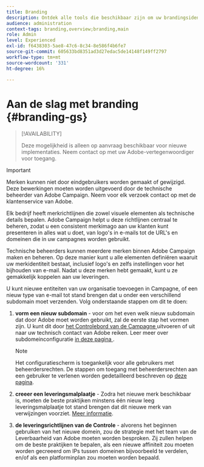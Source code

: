 ```yaml
---
title: Branding
description: Ontdek alle tools die beschikbaar zijn om uw brandingsidentiteiten te beheren
audience: administration
context-tags: branding,overview;branding,main
role: Admin
level: Experienced
exl-id: f6438303-5ae8-47c6-8c34-8e586f4b6fe7
source-git-commit: 605633bd8351ad3d27edac5de14148f149ff2797
workflow-type: tm+mt
source-wordcount: '331'
ht-degree: 16%

---
```


# Aan de slag met branding {#branding-gs}

>[!AVAILABILITY]
>
>Deze mogelijkheid is alleen op aanvraag beschikbaar voor nieuwe implementaties. Neem contact op met uw Adobe-vertegenwoordiger voor toegang.


>[!IMPORTANT]
>
>Merken kunnen niet door eindgebruikers worden gemaakt of gewijzigd. Deze bewerkingen moeten worden uitgevoerd door de technische beheerder van Adobe Campaign. Neem voor elk verzoek contact op met de klantenservice van Adobe.

Elk bedrijf heeft merkrichtlijnen die zowel visuele elementen als technische details bepalen. Adobe Campaign helpt u deze richtlijnen centraal te beheren, zodat u een consistent merkimago aan uw klanten kunt presenteren in alles wat u doet, van logo&#39;s in e-mails tot de URL&#39;s en domeinen die in uw campagnes worden gebruikt.

Technische beheerders kunnen meerdere merken binnen Adobe Campaign maken en beheren. Op deze manier kunt u alle elementen definiëren waaruit uw merkidentiteit bestaat, inclusief logo&#39;s en zelfs instellingen voor het bijhouden van e-mail. Nadat u deze merken hebt gemaakt, kunt u ze gemakkelijk koppelen aan uw leveringen.

U kunt nieuwe entiteiten van uw organisatie toevoegen in Campagne, of een nieuw type van e-mail tot stand brengen dat u onder een verschillend subdomain moet verzenden. Volg onderstaande stappen om dit te doen:

1. **vorm een nieuw subdomain** - voor om het even welk nieuw subdomain dat door Adobe moet worden gebruikt, zal de eerste stap het vormen zijn. U kunt dit door [ het Controlebord van de Campagne ](https://experienceleague.adobe.com/docs/control-panel/using/subdomains-and-certificates/subdomains-branding.html?lang=nl) uitvoeren of uit naar uw technisch contact van Adobe reiken. Leer meer over subdomeinconfiguratie [ in deze pagina ](https://experienceleague.adobe.com/en/docs/deliverability-learn/deliverability-best-practice-guide/additional-resources/campaign/ac-domain-name-setup).

   >[!NOTE]
   >
   >Het configuratiescherm is toegankelijk voor alle gebruikers met beheerdersrechten. De stappen om toegang met beheerdersrechten aan een gebruiker te verlenen worden gedetailleerd beschreven op [deze pagina](https://experienceleague.adobe.com/docs/control-panel/using/discover-control-panel/managing-permissions.html?lang=nl#discover-control-panel).

1. **creeer een leveringsmalplaatje** - Zodra het nieuwe merk beschikbaar is, moeten de beste praktijken minstens één nieuw leeg leveringsmalplaatje tot stand brengen dat dit nieuwe merk van verwijzingen voorziet. [Meer informatie](branding-assign.md).

1. **de leveringsrichtlijnen van de Controle** - alvorens het beginnen gebruiken van het nieuwe domein, zou de strategie met het team van de Leverbaarheid van Adobe moeten worden besproken. Zij zullen helpen om de beste praktijken te bepalen, als een nieuwe affiniteit zou moeten worden gecreeerd om IPs tussen domeinen bijvoorbeeld te verdelen, en/of als een platforminplan zou moeten worden bepaald.
